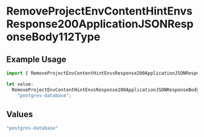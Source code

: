 # RemoveProjectEnvContentHintEnvsResponse200ApplicationJSONResponseBody112Type

## Example Usage

```typescript
import { RemoveProjectEnvContentHintEnvsResponse200ApplicationJSONResponseBody112Type } from "@vercel/sdk/models/operations/removeprojectenv.js";

let value:
  RemoveProjectEnvContentHintEnvsResponse200ApplicationJSONResponseBody112Type =
    "postgres-database";
```

## Values

```typescript
"postgres-database"
```